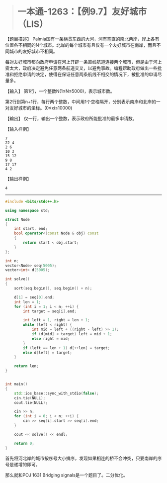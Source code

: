 > # 一本通-1263：【例9.7】友好城市（LIS）

【题目描述】
Palmia国有一条横贯东西的大河，河有笔直的南北两岸，岸上各有位置各不相同的N个城市。北岸的每个城市有且仅有一个友好城市在南岸，而且不同城市的友好城市不相同。

每对友好城市都向政府申请在河上开辟一条直线航道连接两个城市，但是由于河上雾太大，政府决定避免任意两条航道交叉，以避免事故。编程帮助政府做出一些批准和拒绝申请的决定，使得在保证任意两条航线不相交的情况下，被批准的申请尽量多。

【输入】
第1行，一个整数N(1≤N≤5000)，表示城市数。

第2行到第n+1行，每行两个整数，中间用1个空格隔开，分别表示南岸和北岸的一对友好城市的坐标。(0≤xi≤10000)

【输出】
仅一行，输出一个整数，表示政府所能批准的最多申请数。

【输入样例】

```
7
22 4
2 6
10 3
15 12
9 8
17 17
4 2
```

【输出样例】

```
4
```
-----

```c++
#include <bits/stdc++.h>

using namespace std;

struct Node
{
	int start, end;
	bool operator<(const Node & obj) const
	{
		return start < obj.start;
	}
};

int n;
vector<Node> seq(5005);
vector<int> d(5005);

int solve()
{
	sort(seq.begin(), seq.begin() + n);

	d[1] = seq[0].end;
	int len = 1;
	for (int i = 1; i < n; ++i) {
		int target = seq[i].end;

		int left = 1, right = len + 1;
		while (left < right) {
			int mid = left + ((right - left) >> 1);
			if (d[mid] < target) left = mid + 1;
			else right = mid;
		}
		if (left == len + 1) d[++len] = target;
		else d[left] = target;
	}

	return len;
}


int main()
{
	std::ios_base::sync_with_stdio(false);
	cin.tie(NULL);
	cout.tie(NULL);

	cin >> n;
	for (int i = 0; i < n; ++i) {
		cin >> seq[i].start >> seq[i].end;
	}

	cout << solve() << endl;

	return 0;
}
```

首先将河北岸的城市按序号大小排序，发现如果相连的桥不会冲突，只要南岸的序号是递增的即可。

那么就和POJ 1631 Bridging signals是一个题目了。二分优化。

